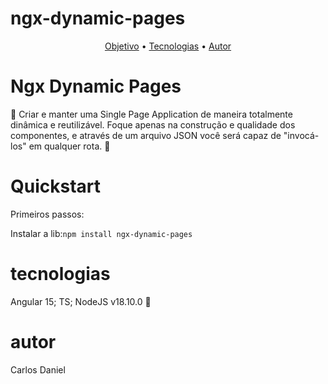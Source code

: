 
# ngx-dynamic-pages

<p align="center">
 <a href="#objetivo">Objetivo</a> •
 <a href="#tecnologias">Tecnologias</a> • 
 <a href="#autor">Autor</a>
</p>

# Ngx Dynamic Pages
🚧 Criar e manter uma Single Page Application de maneira totalmente dinâmica e reutilizável.
Foque apenas na construção e qualidade dos componentes, e através de um arquivo JSON você será capaz de "invocá-los" em qualquer rota. 🚧

# Quickstart
Primeiros passos:

Instalar a lib:<code>npm install ngx-dynamic-pages</code>

# tecnologias

Angular 15; TS; NodeJS v18.10.0 🚀 

# autor

Carlos Daniel

